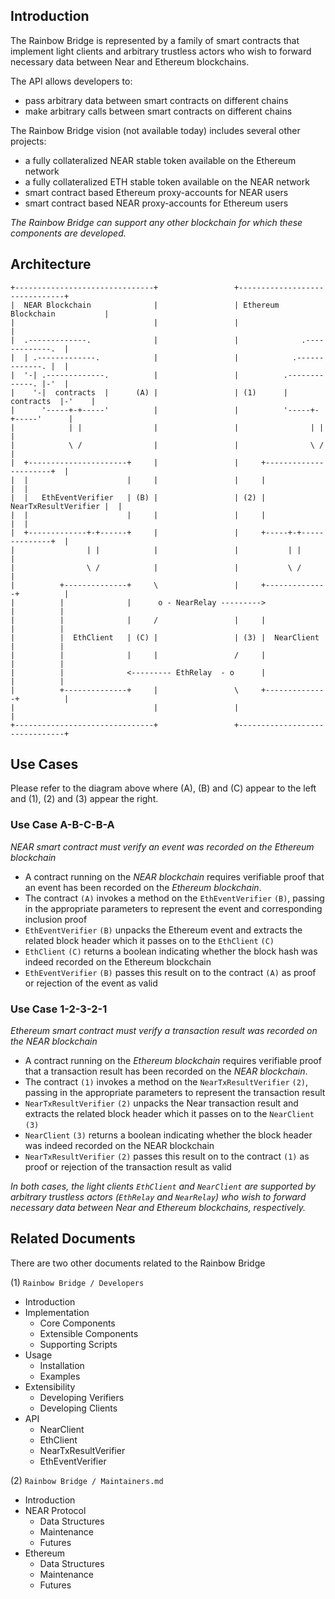 ## Introduction

The Rainbow Bridge is represented by a family of smart contracts that implement light clients and arbitrary trustless actors who wish to forward necessary data between Near and Ethereum blockchains.

The API allows developers to:

- pass arbitrary data between smart contracts on different chains
- make arbitrary calls between smart contracts on different chains

The Rainbow Bridge vision (not available today) includes several other projects:

- a fully collateralized NEAR stable token available on the Ethereum network
- a fully collateralized ETH stable token available on the NEAR network
- smart contract based Ethereum proxy-accounts for NEAR users
- smart contract based NEAR proxy-accounts for Ethereum users

*The Rainbow Bridge can support any other blockchain for which these components are developed.*

## Architecture

```text
+-------------------------------+                 +-------------------------------+
|  NEAR Blockchain              |                 | Ethereum Blockchain           |
|                               |                 |                               |
|  .-------------.              |                 |              .-------------.  |
|  | .-------------.            |                 |            .-------------. |  |
|  '-| .-------------.          |                 |          .-------------. |-'  |
|    '-|  contracts  |      (A) |                 | (1)      |  contracts  |-'    |
|      '-----+-+-----'          |                 |          '-----+-+-----'      |
|            | |                |                 |                | |            |
|            \ /                |                 |                \ /            |
|  +----------------------+     |                 |     +----------------------+  |
|  |                      |     |                 |     |                      |  |
|  |   EthEventVerifier   | (B) |                 | (2) | NearTxResultVerifier |  |
|  |                      |     |                 |     |                      |  |
|  +-------------+-+------+     |                 |     +-----+-+--------------+  |
|                | |            |                 |           | |                 |
|                \ /            |                 |           \ /                 |
|          +--------------+     \                 |     +--------------+          |
|          |              |      o - NearRelay --------->              |          |
|          |              |     /                 |     |              |          |
|          |  EthClient   | (C) |                 | (3) |  NearClient  |          |
|          |              |     |                 /     |              |          |
|          |              <--------- EthRelay  - o      |              |          |
|          +--------------+     |                 \     +--------------+          |
|                               |                 |                               |
+-------------------------------+                 +-------------------------------+
```


## Use Cases

Please refer to the diagram above where (A), (B) and (C) appear to the left and (1), (2) and (3) appear the right.

### Use Case A-B-C-B-A

*NEAR smart contract must verify an event was recorded on the Ethereum blockchain*

- A contract running on the *NEAR blockchain* requires verifiable proof that an event has been recorded on the *Ethereum blockchain*.
- The contract `(A)` invokes a method on the `EthEventVerifier` `(B)`, passing in the appropriate parameters to represent the event and corresponding inclusion proof
- `EthEventVerifier` `(B)` unpacks the Ethereum event and extracts the related block header which it passes on to the `EthClient` `(C)`
- `EthClient` `(C)` returns a boolean indicating whether the block hash was indeed recorded on the Ethereum blockchain
- `EthEventVerifier` `(B)` passes this result on to the contract `(A)` as proof or rejection of the event as valid

### Use Case 1-2-3-2-1

*Ethereum smart contract must verify a transaction result was recorded on the NEAR blockchain*

- A contract running on the *Ethereum blockchain* requires verifiable proof that a transaction result has been recorded on the *NEAR blockchain*.
- The contract `(1)` invokes a method on the `NearTxResultVerifier` `(2)`, passing in the appropriate parameters to represent the transaction result
- `NearTxResultVerifier` `(2)` unpacks the Near transaction result and extracts the related block header which it passes on to the `NearClient` `(3)`
- `NearClient` `(3)` returns a boolean indicating whether the block header was indeed recorded on the NEAR blockchain
- `NearTxResultVerifier` `(2)` passes this result on to the contract `(1)` as proof or rejection of the transaction result as valid

*In both cases, the light clients `EthClient` and `NearClient` are supported by arbitrary trustless actors (`EthRelay` and `NearRelay`) who wish to forward necessary data between Near and Ethereum blockchains, respectively.*


## Related Documents

There are two other documents related to the Rainbow Bridge

(1) `Rainbow Bridge / Developers`

- Introduction
- Implementation
  - Core Components
  - Extensible Components
  - Supporting Scripts
- Usage
  - Installation
  - Examples
- Extensibility
  - Developing Verifiers
  - Developing Clients
- API
  - NearClient
  - EthClient
  - NearTxResultVerifier
  - EthEventVerifier

(2) `Rainbow Bridge / Maintainers.md`

- Introduction
- NEAR Protocol
  - Data Structures
  - Maintenance
  - Futures
- Ethereum
  - Data Structures
  - Maintenance
  - Futures
